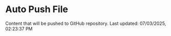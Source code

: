 # Auto Push File

Content that will be pushed to GitHub repository.
Last updated: 07/03/2025, 02:23:37 PM